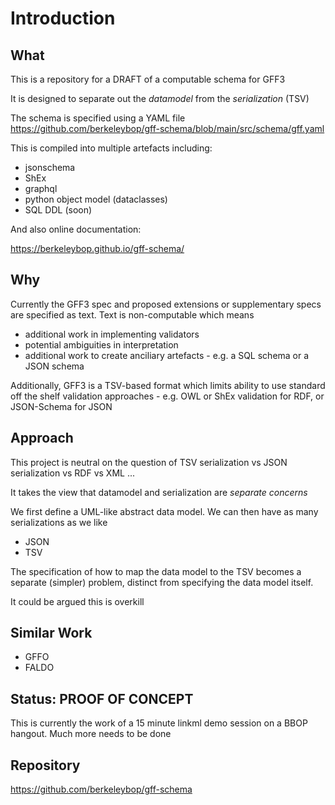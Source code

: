 # Introduction

## What

This is a repository for a DRAFT of a computable schema for GFF3

It is designed to separate out the *datamodel* from the *serialization* (TSV)

The schema is specified using a YAML file https://github.com/berkeleybop/gff-schema/blob/main/src/schema/gff.yaml

This is compiled into multiple artefacts including:

 * jsonschema
 * ShEx
 * graphql
 * python object model (dataclasses)
 * SQL DDL (soon)

And also online documentation:

https://berkeleybop.github.io/gff-schema/

## Why

Currently the GFF3 spec and proposed extensions or supplementary specs are specified as text. Text is non-computable which means

 * additional work in implementing validators
 * potential ambiguities in interpretation
 * additional work to create anciliary artefacts - e.g. a SQL schema or a JSON schema

Additionally, GFF3 is a TSV-based format which limits ability to use standard off the shelf validation approaches - e.g. OWL or ShEx validation for RDF, or JSON-Schema for JSON

## Approach

This project is neutral on the question of TSV serialization vs JSON serialization vs RDF vs XML ...

It takes the view that datamodel and serialization are *separate concerns*

We first define a UML-like abstract data model. We can then have as many serializations as we like

 * JSON
 * TSV

The specification of how to map the data model to the TSV becomes a separate (simpler) problem, distinct from specifying the data model itself.

It could be argued this is overkill 

## Similar Work

 * GFFO
 * FALDO

## Status: PROOF OF CONCEPT

This is currently the work of a 15 minute linkml demo session on a BBOP hangout. Much more needs to be done


## Repository

https://github.com/berkeleybop/gff-schema

